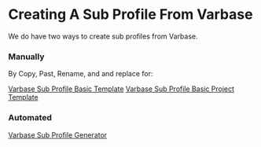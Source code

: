 # Creating A Sub Profile From Varbase
We do have two ways to create sub profiles from Varbase.

### Manually
By Copy, Past, Rename, and and replace for:

[Varbase Sub Profile Basic Template](/requirements/extending-varbase/creating-a-sub-profile-from-varbase/varbase-sub-profile-basic-project-template.md)
[Varbase Sub Profile Basic Project Template](/requirements/extending-varbase/creating-a-sub-profile-from-varbase/varbase-sub-profile-basic-project-template.md)

### Automated
[Varbase Sub Profile Generator](/requirements/extending-varbase/creating-a-sub-profile-from-varbase/varbase-sub-profile-generator.md)


